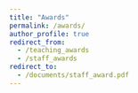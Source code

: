 ```yaml
---
title: "Awards"
permalink: /awards/
author_profile: true
redirect_from:
  - /teaching_awards
  - /staff_awards
redirect_to:
  - /documents/staff_award.pdf
---
```

<!-- Global site tag (gtag.js) - Google Analytics -->
<script async src="https://www.googletagmanager.com/gtag/js?id=UA-131324268-1"></script>
<script>
  window.dataLayer = window.dataLayer || [];
  function gtag(){dataLayer.push(arguments);}
  gtag('js', new Date());

  gtag('config', 'UA-131324268-1');
</script>


[comment]: <> (### [Teaching Award Nomination Letters] &#40;/documents/teaching_award_nominations.pdf&#41;)

[comment]: <> (### [Staff Award Letters] &#40;/documents/staff_award.pdf&#41;)



